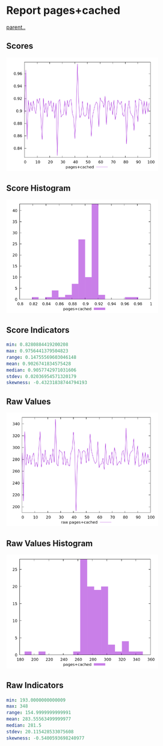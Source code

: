 # Report pages+cached

[parent..](./..)  


## Scores

![score](./score.png)  

## Score Histogram

![hist](./hist.png)  

## Score Indicators

```yaml
min: 0.8280884419200208
max: 0.9756441379504823
range: 0.14755569603046148
mean: 0.9026741834575428
median: 0.9057742971031606
stdev: 0.02036954571320179
skewness: -0.43231838744794193

```

## Raw Values

![raw](./raw.png)  

## Raw Values Histogram

![raw hist](./raw_hist.png)  

## Raw Indicators

```yaml
min: 193.0000000000009
max: 348
range: 154.9999999999991
mean: 283.55563499999977
median: 281.5
stdev: 20.115428533075608
skewness: -0.5400593698240977

```

<style>
  img {
    max-width: 80%;
  }
</style>
      
